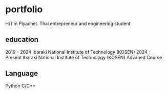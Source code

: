 # portfolio
Hi I'm Piyachet. 
Thai entrepreneur and engineering student.

## education
2019 - 2024 Ibaraki National Institute of Technology (KOSEN)
2024 - Present Ibaraki National Institute of Technology (KOSEN) Advaned Course

## Language
Python
C/C++
